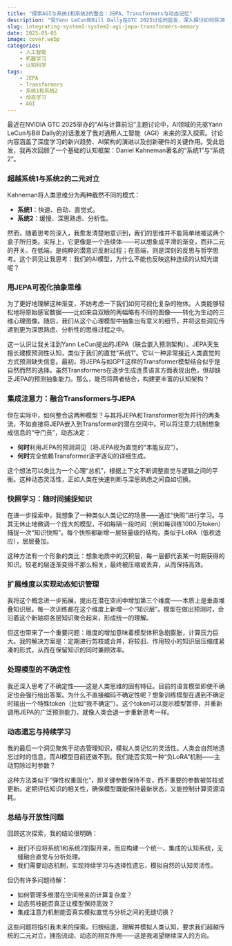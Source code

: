 ```yaml
---
title: "探索AGI与系统1和系统2的整合：JEPA、Transformers与动态记忆"
description: "受Yann LeCun和Bill Dally在GTC 2025讨论的启发，深入探讨如何将JEPA与Transformer模型整合，并在AGI中开发动态学习与记忆管理的思考过程。"
slug: integrating-system1-system2-agi-jepa-transformers-memory
date: 2025-05-05
image: cover.webp
categories:
    - 人工智能
    - 机器学习
    - 认知科学
tags:
    - JEPA
    - Transformers
    - 系统1和系统2
    - 动态学习
    - AGI
---
```


最近在NVIDIA GTC 2025举办的“AI与计算前沿”主题讨论中，AI领域的先驱Yann LeCun与Bill Dally的对话激发了我对通用人工智能（AGI）未来的深入探索。讨论内容涵盖了深度学习的新兴趋势、AI架构的演进以及创新硬件的关键作用。受此启发，我再次回顾了一个基础的认知框架：Daniel Kahneman著名的“系统1”与“系统2”。

### 超越系统1与系统2的二元对立

Kahneman将人类思维分为两种截然不同的模式：

* **系统1**：快速、自动、直觉式。
* **系统2**：缓慢、深思熟虑、分析性。

然而，随着思考的深入，我愈发清楚地意识到，我们的思维并不能简单地被这两个盒子所归类。实际上，它更像是一个连续体——可以想象成平滑的渐变，而非二元的开关。在低端，是纯粹的潜意识反射过程；在高端，则是深刻的反思与哲学思考。这个洞见让我思考：我们的AI模型，为什么不能也反映这种连续的认知光谱呢？

### 用JEPA可视化抽象思维

为了更好地理解这种渐变，不妨考虑一下我们如何可视化复杂的物体。人类能够轻松地将原始感官数据——比如来自双眼的两幅略有不同的图像——转化为生动的三维心理图像。随后，我们从这个心理模型中抽象出有意义的细节，并将这些洞见传递到更为深思熟虑、分析性的思维过程之中。

这一认识让我关注到Yann LeCun提出的JEPA（联合嵌入预测架构）。JEPA天生擅长建模预测性认知，类似于我们的直觉“系统1”。它以一种非常接近人类直觉的方式预测缺失信息。最初，将JEPA与如GPT这样的Transformer模型结合似乎是自然而然的选择。虽然Transformers在逐步生成连贯语言方面表现出色，但却缺乏JEPA的预测抽象能力。那么，能否将两者结合，构建更丰富的认知架构？

### 集成注意力：融合Transformers与JEPA

但在实际中，如何整合这两种模型？与其将JEPA和Transformer视为并行的两条流，不如直接将JEPA嵌入到Transformer的潜在空间中。可以将注意力机制想象成信息的“守门员”，动态决定：

* **何时**利用JEPA的预测洞见（将JEPA视为直觉的“本能反应”）。
* **何时**完全依赖Transformer逐字逐句的详细生成。

这个想法可以类比为一个心理“总机”，根据上下文不断调整直觉与逻辑之间的平衡。这种动态灵活性，正如人类在快速判断与深思熟虑之间自如切换。

### 快照学习：随时间捕捉知识

在进一步探索中，我想象了一种类似人类记忆的场景——通过“快照”进行学习。与其无休止地微调一个庞大的模型，不如每隔一段时间（例如每训练1000万token）捕捉一次“知识快照”。每个快照都新增一层轻量级的结构，类似于LoRA（低秩适应），层层叠加。

这种方法有一个形象的类比：想象地质中的沉积层，每一层都代表某一时期获得的知识。较老的层逐渐变得不那么相关，最终被压缩或丢弃，从而保持高效。

### 扩展维度以实现动态知识管理

我将这个概念进一步拓展，提出在潜在空间中增加第三个维度——本质上是垂直堆叠知识层。每一次训练都在这个维度上新增一个“知识层”。模型在做出预测时，会沿着这个新轴将各层知识聚合起来，形成统一的理解。

但这也带来了一个重要问题：维度的增加意味着模型体积急剧膨胀，计算压力巨大。我的解决方案是：定期进行剪枝或合并，将较旧、作用较小的知识层压缩成紧凑的形式，从而在保留知识的同时兼顾效率。

### 处理模型的不确定性

我还深入思考了不确定性——这是人类思维的固有特征。目前的语言模型即使不确定也会强行给出答案。为什么不直接编码不确定性呢？想象训练模型在遇到不确定时输出一个特殊token（比如“我不确定”）。这个token可以提示模型暂停，并重新调用JEPA的广泛预测能力，就像人类会退一步重新思考一样。

### 动态遗忘与持续学习

我的最后一个洞见聚焦于动态管理知识，模拟人类记忆的灵活性。人类会自然地遗忘过时的信息，而AI模型目前还做不到。我们能否实现一种“负LoRA”机制——主动剪除过时参数？

这种方法类似于“弹性权重固化”，即关键参数保持不变，而不重要的参数被剪枝或更新。定期评估知识的相关性，确保模型既能保持最新状态，又能控制计算资源消耗。

### 总结与开放性问题

回顾这次探索，我的结论很明确：

* 我们不应将系统1和系统2割裂开来，而应构建一个统一、集成的认知系统，无缝融合直觉与分析处理。
* 我们需要动态机制，实现持续学习与选择性遗忘，模拟自然的认知灵活性。

但仍有许多问题待解：

* 如何管理多维潜在空间带来的计算复杂度？
* 动态剪枝能否真正让模型保持高效？
* 集成注意力机制能否真实模拟直觉与分析之间的无缝切换？

这些问题将指引我未来的探索。归根结底，理解并模拟人类认知，要求我们超越传统的二元对立，拥抱流动、动态的相互作用——这是我渴望继续深入的方向。